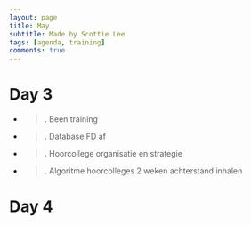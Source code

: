 ```yaml
---
layout: page
title: May
subtitle: Made by Scottie Lee
tags: [agenda, training]
comments: true
---
```

<!---
>: to do
x: done
-: cancelled
--->

# Day 3
* >. Been training
* >. Database FD af
* >. Hoorcollege organisatie en strategie
* >. Algoritme hoorcolleges 2 weken achterstand inhalen

# Day 4
